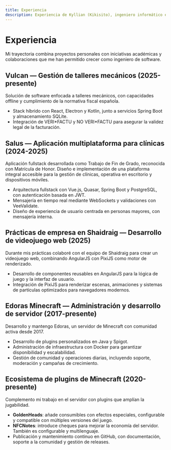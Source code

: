 ```yaml
---
title: Experiencia
description: Experiencia de Kyllian (Kikisito), ingeniero informático especializado en software
---
```

# Experiencia
Mi trayectoria combina proyectos personales con iniciativas académicas y colaboraciones que me han permitido crecer como ingeniero de software.

## Vulcan — Gestión de talleres mecánicos (2025-presente)
Solución de software enfocada a talleres mecánicos, con capacidades offline y cumplimiento de la normativa fiscal española.

- Stack híbrido con React, Electron y Kotlin, junto a servicios Spring Boot y almacenamiento SQLite.
- Integración de VERI\*FACTU y NO VERI\*FACTU para asegurar la validez legal de la facturación.

## Salus — Aplicación multiplataforma para clínicas (2024-2025)
Aplicación fullstack desarrollada como Trabajo de Fin de Grado, reconocida con Matrícula de Honor. Diseño e implementación de una plataforma integral accesible para la gestión de clínicas, operativa en escritorio y dispositivos móviles.

- Arquitectura fullstack con Vue.js, Quasar, Spring Boot y PostgreSQL, con autenticación basada en JWT.
- Mensajería en tiempo real mediante WebSockets y validaciones con VeeValidate.
- Diseño de experiencia de usuario centrada en personas mayores, con mensajería interna.

## Prácticas de empresa en Shaidraig — Desarrollo de videojuego web (2025)
Durante mis prácticas colaboré con el equipo de Shaidraig para crear un videojuego web, combinando AngularJS con PixiJS como motor de renderizado.

- Desarrollo de componentes reusables en AngularJS para la lógica de juego y la interfaz de usuario.
- Integración de PixiJS para renderizar escenas, animaciones y sistemas de partículas optimizados para navegadores modernos.

## Edoras Minecraft — Administración y desarrollo de servidor (2017-presente)
Desarrollo y mantengo Edoras, un servidor de Minecraft con comunidad activa desde 2017.

- Desarrollo de plugins personalizados en Java y Spigot.
- Administración de infraestructura con Docker para garantizar disponibilidad y escalabilidad.
- Gestión de comunidad y operaciones diarias, incluyendo soporte, moderación y campañas de crecimiento.

## Ecosistema de plugins de Minecraft (2020-presente)
Complemento mi trabajo en el servidor con plugins que amplían la jugabilidad.

- **GoldenHeads**: añade consumibles con efectos especiales, configurable y compatible con múltiples versiones del juego.
- **NFCNotes**: introduce cheques para mejorar la economía del servidor. También es configurable y multilenguaje.
- Publicación y mantenimiento continuo en GitHub, con documentación, soporte a la comunidad y gestión de releases.

